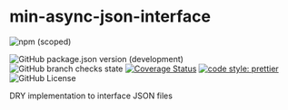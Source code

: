 # min-async-json-interface

![npm (scoped)](https://img.shields.io/npm/v/@mischback/min-async-json-interface?style=flat)

![GitHub package.json version (development)](https://img.shields.io/github/package-json/v/mischback/min-async-json-interface/development?style=flat)
![GitHub branch checks state](https://img.shields.io/github/workflow/status/mischback/min-async-json-interface/CI%20default%20branch?style=flat&logo=github)
[![Coverage Status](https://coveralls.io/repos/github/Mischback/min-async-json-interface/badge.svg)](https://coveralls.io/github/Mischback/min-async-json-interface)
[![code style: prettier](https://img.shields.io/badge/code_style-prettier-ff69b4.svg?style=flat&logo=prettier)](https://github.com/prettier/prettier)
![GitHub License](https://img.shields.io/github/license/mischback/min-async-json-interface?style=flat)

DRY implementation to interface JSON files
